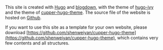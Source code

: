 This site is created with [Hugo](https://gohugo.io) and [blogdown](https://bookdown.org/yihui/blogdown/), with the theme of [hugo-ivy](https://github.com/yihui/hugo-ivy) and the theme of [cupper-hugo-theme](https://github.com/shenweiyan/cupper-hugo-theme). The source file of the website is hosted on [Github](https://github.com/shenweiyan).

If you want to use this site as a template for your own website, please download [https://github.com/shenweiyan/cupper-hugo-theme](https://github.com/shenweiyan/cupper-hugo-theme), which contains very few contents and all structures.
